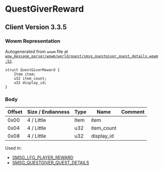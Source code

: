 # QuestGiverReward

## Client Version 3.3.5

### Wowm Representation

Autogenerated from `wowm` file at [`wow_message_parser/wowm/world/quest/smsg_questgiver_quest_details.wowm:52`](https://github.com/gtker/wow_messages/tree/main/wow_message_parser/wowm/world/quest/smsg_questgiver_quest_details.wowm#L52).
```rust,ignore
struct QuestGiverReward {
    Item item;
    u32 item_count;
    u32 display_id;
}
```
### Body

| Offset | Size / Endianness | Type | Name | Comment |
| ------ | ----------------- | ---- | ---- | ------- |
| 0x00 | 4 / Little | Item | item |  |
| 0x04 | 4 / Little | u32 | item_count |  |
| 0x08 | 4 / Little | u32 | display_id |  |


Used in:
* [SMSG_LFG_PLAYER_REWARD](smsg_lfg_player_reward.md)
* [SMSG_QUESTGIVER_QUEST_DETAILS](smsg_questgiver_quest_details.md)

